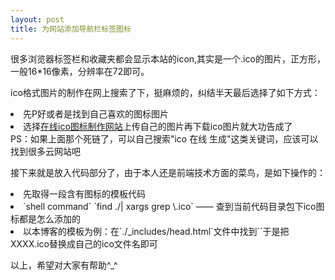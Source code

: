 ```yaml
---
layout: post
title: 为网站添加导航栏标签图标
---
```


很多浏览器标签栏和收藏夹都会显示本站的icon,其实是一个.ico的图片，正方形，一般16*16像素，分辨率在72即可。

ico格式图片的制作在网上搜索了下，挺麻烦的，纠结半天最后选择了如下方式：
<li>先P好或者是找到自己喜欢的图标图片</li>
<li>选择<a href="http://www.bitbug.net/">在线ico图标制作网站</a>上传自己的图片再下载ico图片就大功告成了</li>
PS：如果上面那个死链了，可以自己搜索"ico 在线 生成"这类关键词，应该可以找到很多云网站吧

接下来就是放入代码部分了，由于本人还是前端技术方面的菜鸟，是如下操作的：
<li>先取得一段含有图标的模板代码</li>
<li>`shell command` `find ./| xargs grep \.ico` ——  查到当前代码目录包下ico图标都是怎么添加的</li>
<li>以本博客的模板为例：在`./_includes/head.html`文件中找到`<link rel="shortcut icon" href="/public/XXXX.ico">`于是把XXXX.ico替换成自己的ico文件名即可</li>

以上，希望对大家有帮助^_^


